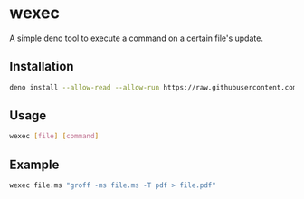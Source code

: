 # wexec

A simple deno tool to execute a command on a certain file's update.

## Installation

```bash
deno install --allow-read --allow-run https://raw.githubusercontent.com/taigah/wexec/master/wexec.ts
```

## Usage

```bash
wexec [file] [command]
```

## Example

```bash
wexec file.ms "groff -ms file.ms -T pdf > file.pdf"
```
